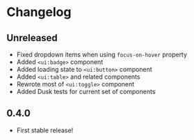 # Changelog

## Unreleased

- Fixed dropdown items when using `focus-on-hover` property
- Added `<ui:badge>` component
- Added loading state to `<ui:button>` component
- Added `<ui:table>` and related components
- Rewrote most of `<ui:toggle>` component
- Added Dusk tests for current set of components

## 0.4.0

- First stable release!
